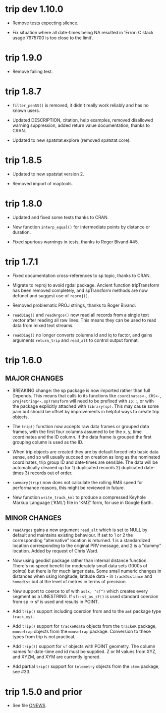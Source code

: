 # trip dev 1.10.0

* Remove tests expecting silence. 

* Fix situation where all date-times being NA resulted in 'Error: C stack usage  7975700 is too close to the limit'. 


# trip 1.9.0

* Remove failing test. 

# trip 1.8.7

* `filter_penSS()` is removed, it didn't really work reliably and has no known users. 

* Updated DESCRIPTION, citation, help examples, removed disallowed warning suppression,
added return value documentation, thanks to CRAN. 

* Updated to new spatstat.explore (removed spatstat.core). 

# trip 1.8.5

* Updated to new spatstat version 2. 

* Removed import of maptools. 


# trip 1.8.0

* Updated and fixed some tests thanks to CRAN. 

* New function `interp_equal()` for intermediate points by distance or duration. 

* Fixed spurious warnings in tests, thanks to Roger Bivand #45. 

# trip 1.7.1

* Fixed documentation cross-references to sp topic, thanks to CRAN. 

* Migrate to reproj to avoid rgdal package. Ancient function tripTransform has been removed completely, and 
spTransform methods are now  defunct and suggest use of `reproj()`. 

* Removed problematic PROJ strings, thanks to Roger Bivand. 

* `readDiag()` and `readArgos()` now read all records from a single text vector after reading
all raw lines. This means they can be used to read data from mixed text streams.  

* `readDiag()`  no longer converts columns id and iq to factor, and gains arguments `return_trip` and 
 `read_alt` to control output format. 


# trip 1.6.0

## MAJOR CHANGES

* BREAKING change: the sp package is now imported rather than full Depends. 
 This means that calls to its functions like `coordinates<-`, `CRS<-`, 
 `proj4string<-`, `spTransform` will need to be prefixed with  `sp::`, or 
  with the package explicitly attached with `library(sp)`. This may cause some 
  pain but should be offset by improvements in helpful ways to create trip objects. 
 
* The `trip()` function now accepts raw data frames or grouped data frames, with 
 the first four columns assumed to be the x, y, time coordinates and the ID 
 column. If the data frame is grouped the first grouping
 column is used as the ID. 
 
* When trip objects are created they are by default forced into basic data sense, 
 and so will usually succeed on creation as long as the nominated coordinates, 
 trip group ID and date-times are sensible. The data will be automatically cleaned 
 up for 1) duplicated records 2) duplicated date-times 3) records out of order. 

* `summary(trip)` now does not calculate the rolling RMS speed for performance 
 reasons, this might be reviewed in future. 
 
* New function `write_track_kml` to produce a compressed Keyhole Markup Language 
 ('KML') file in 'KMZ' form, for use in Google Earth. 

## MINOR CHANGES

* `readArgos` gains a new argument `read_alt` which is set to NULL by default and 
 maintains existing behaviour. If set to  1 or 2 the corresponding "alternative" 
 location is returned. 1 is a standardized location corresponding 
 to the original PRV message, and 2 is a "dummy" location. Added by request of 
 Chris Ward. 
 
* Now using geodist package rather than internal distance function. There's no 
 speed benefit for moderately small data sets (1000s of points) but there is for 
 much larger data. Some small numeric changes in distances when using longitude, latitude 
 data - in `trackDistance` and `homedist` but at the level of metres in terms of precision. 

*  New support to coerce to sf with `as(x, "sf")` which creates every segment 
 as a LINESTRING. If `sf::st_as_sf()` is  used standard coercion from sp -> sf is used and 
 results in POINT. 

* Add `trip()` support including coercion from and to the `amt` package type `track_xyt`. 

* Add `trip()` support for `trackeRdata` objects from the `trackeR` package, `mousetrap` 
 objects from the `mousetrap` package. Conversion to these types from trip is not practical. 

* Add `trip())` support for `sf` objects with POINT geometry. The column names for date-time 
 and id must be supplied. Z or M values from XYZ, and XYZM, and XYM are currently ignored. 

* Add partial `trip()` support for `telemetry` objects from the `ctmm` package, 
 see #33. 

# trip 1.5.0 and prior

* See file [ONEWS](https://github.com/Trackage/trip/blob/master/inst/ONEWS). 
